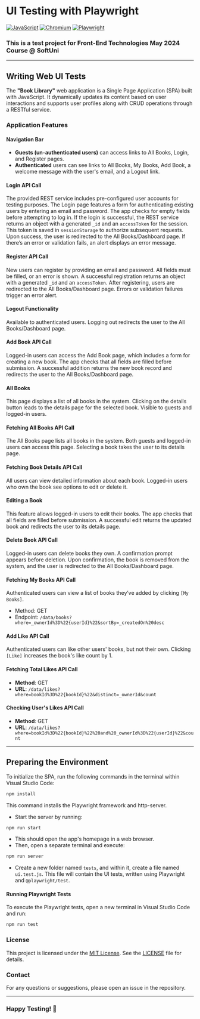 # UI Testing with Playwright

[![JavaScript](https://img.shields.io/badge/Made%20with-JavaScript-F7DF1E.svg)](https://developer.mozilla.org/en-US/docs/Web/JavaScript)
[![Chromium](https://img.shields.io/badge/tested%20on-Chromium-4285F4.svg)](https://www.chromium.org/)
[![Playwright](https://img.shields.io/badge/tested%20with-Playwright-6E40C9.svg)](https://playwright.dev/)

### This is a test project for Front-End Technologies May 2024 Course @ SoftUni

---

## Writing Web UI Tests

The **"Book Library"** web application is a Single Page Application (SPA) built with JavaScript. It dynamically updates its content based on user interactions and supports user profiles along with CRUD operations through a RESTful service.

### Application Features

#### Navigation Bar
- **Guests (un-authenticated users)** can access links to All Books, Login, and Register pages.
- **Authenticated** users can see links to All Books, My Books, Add Book, a welcome message with the user's email, and a Logout link.

#### Login API Call
The provided REST service includes pre-configured user accounts for testing purposes. The Login page features a form for authenticating existing users by entering an email and password. The app checks for empty fields before attempting to log in. If the login is successful, the REST service returns an object with a generated `_id` and an `accessToken` for the session. This token is saved in `sessionStorage` to authorize subsequent requests. Upon success, the user is redirected to the All Books/Dashboard page. If there’s an error or validation fails, an alert displays an error message.

#### Register API Call
New users can register by providing an email and password. All fields must be filled, or an error is shown. A successful registration returns an object with a generated `_id` and an `accessToken`. After registering, users are redirected to the All Books/Dashboard page. Errors or validation failures trigger an error alert.

#### Logout Functionality
Available to authenticated users. Logging out redirects the user to the All Books/Dashboard page.

#### Add Book API Call
Logged-in users can access the Add Book page, which includes a form for creating a new book. The app checks that all fields are filled before submission. A successful addition returns the new book record and redirects the user to the All Books/Dashboard page.

#### All Books
This page displays a list of all books in the system. Clicking on the details button leads to the details page for the selected book. Visible to guests and logged-in users.

#### Fetching All Books API Call
The All Books page lists all books in the system. Both guests and logged-in users can access this page. Selecting a book takes the user to its details page.

#### Fetching Book Details API Call
All users can view detailed information about each book. Logged-in users who own the book see options to edit or delete it.

#### Editing a Book
This feature allows logged-in users to edit their books. The app checks that all fields are filled before submission. A successful edit returns the updated book and redirects the user to its details page.

#### Delete Book API Call
Logged-in users can delete books they own. A confirmation prompt appears before deletion. Upon confirmation, the book is removed from the system, and the user is redirected to the All Books/Dashboard page.

#### Fetching My Books API Call
Authenticated users can view a list of books they’ve added by clicking `[My Books]`.
- Method: GET
- Endpoint: `/data/books?where=_ownerId%3D%22{userId}%22&sortBy=_createdOn%20desc`

#### Add Like API Call
Authenticated users can like other users' books, but not their own. Clicking `[Like]` increases the book's like count by 1.

#### Fetching Total Likes API Call
- **Method**: GET
- **URL**: `/data/likes?where=bookId%3D%22{bookId}%22&distinct=_ownerId&count`

#### Checking User's Likes API Call
- **Method**: GET
- **URL**: `/data/likes?where=bookId%3D%22{bookId}%22%20and%20_ownerId%3D%22{userId}%22&count`

---

## Preparing the Environment
To initialize the SPA, run the following commands in the terminal within Visual Studio Code:

```bash
npm install
```
This command installs the Playwright framework and http-server.

- Start the server by running:
  
```bash
npm run start
```
- This should open the app's homepage in a web browser.
- Then, open a separate terminal and execute:
  
```bash
npm run server
```
- Create a new folder named `tests`, and within it, create a file named `ui.test.js`. This file will contain the UI tests, written using Playwright and `@playwright/test`.
  
#### Running Playwright Tests

To execute the Playwright tests, open a new terminal in Visual Studio Code and run:
```bash
npm run test
```

### License
This project is licensed under the [MIT License](LICENSE). See the [LICENSE](LICENSE) file for details.

### Contact
For any questions or suggestions, please open an issue in the repository.

---
### Happy Testing! 🚀
